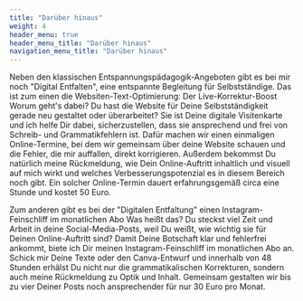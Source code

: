 ```yaml
---
title: "Darüber hinaus"
weight: 4
header_menu: true
header_menu_title: "Darüber hinaus"
navigation_menu_title: "Darüber hinaus"
---
```

Neben den klassischen Entspannungspädagogik-Angeboten gibt es bei mir noch "Digital Entfalten", eine entspannte Begleitung für Selbstständige.
Das ist zum einen die Websiten-Text-Optimierung: Der Live-Korrektur-Boost
Worum geht's dabei?
Du hast die Website für Deine Selbstständigkeit gerade neu gestaltet oder überarbeitet? Sie ist Deine digitale Visitenkarte und ich helfe Dir dabei, sicherzustellen, dass sie ansprechend und frei von Schreib- und Grammatikfehlern ist. Dafür machen wir einen einmaligen Online-Termine, bei dem wir gemeinsam über deine Website schauen und die Fehler, die mir auffallen, direkt korrigieren. Außerdem bekommst Du natürlich meine Rückmeldung, wie Dein Online-Auftritt inhaltlich und visuell auf mich wirkt und welches Verbesserungspotenzial es in diesem Bereich noch gibt.
Ein solcher Online-Termin dauert erfahrungsgemäß circa eine Stunde und kostet 50 Euro.

Zum anderen gibt es bei der "Digitalen Entfaltung" einen Instagram-Feinschliff im monatlichen Abo
Was heißt das?
Du steckst viel Zeit und Arbeit in deine Social-Media-Posts, weil Du weißt, wie wichtig sie für Deinen Online-Auftritt sind? Damit Deine Botschaft klar und fehlerfrei ankommt, biete ich Dir meinen Instagram-Feinschliff im monatlichen Abo an. Schick mir Deine Texte oder den Canva-Entwurf und innerhalb von 48 Stunden erhälst Du nicht nur die grammatikalischen Korrekturen, sondern auch meine Rückmeldung zu Optik und Inhalt. Gemeinsam gestalten wir bis zu vier Deiner Posts noch  ansprechender für nur 30 Euro pro Monat.

